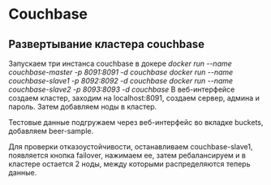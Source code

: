 # Couchbase
## Развертывание кластера couchbase
Запускаем три инстанса couchbase в докере
*docker run --name couchbase-master -p 8091:8091 -d couchbase*
*docker run --name couchbase-slave1 -p 8092:8092 -d couchbase*
*docker run --name couchbase-slave2 -p 8093:8093 -d couchbase*
В веб-интерфейсе создаем кластер, заходим на localhost:8091, создаем сервер, админа и пароль. Затем добавляем ноды в кластер.

Тестовые данные подгружаем через веб-интерфейс во вкладке buckets, добавляем beer-sample.


Для проверки отказоустойчивости, останавливаем couchbase-slave1, появляется кнопка failover, нажимаем ее, затем ребалансируем и в кластере остается 2 ноды, между которыми распределяются теперь данные.